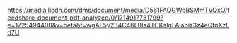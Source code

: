 
https://media.licdn.com/dms/document/media/D561FAQGWpBSMmTVQxQ/feedshare-document-pdf-analyzed/0/1714917731799?e=1725494400&v=beta&t=wgAF5y234C46L8Ia4TCKsIgFAiabiz3z4eQtnXzLd7U
